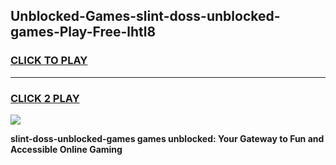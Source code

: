 
## Unblocked-Games-slint-doss-unblocked-games-Play-Free-lhtl8
<h3>
<a href="https://premium76.site?title=slint-doss-unblocked-games&ref=17A">CLICK TO PLAY</a></h3>
<hr>

<h3>
<a href="https://premium76.site?title=slint-doss-unblocked-games&ref=17A">CLICK 2 PLAY</a>
  
</h3>

<a href="https://premium76.site?title=slint-doss-unblocked-games&ref=17A"><img src="https://clearcache.store/games.png"></a>


**slint-doss-unblocked-games games unblocked: Your Gateway to Fun and Accessible Online Gaming**
